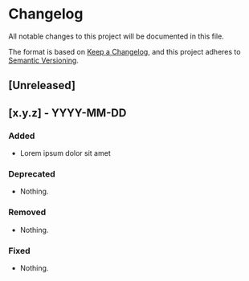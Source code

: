 # Changelog
All notable changes to this project will be documented in this file.

The format is based on [Keep a Changelog](https://keepachangelog.com/en/1.0.0/),
and this project adheres to [Semantic Versioning](https://semver.org/spec/v2.0.0.html).

## [Unreleased]

## [x.y.z] - YYYY-MM-DD

### Added
- Lorem ipsum dolor sit amet

### Deprecated
- Nothing.

### Removed
- Nothing.

### Fixed
- Nothing.

